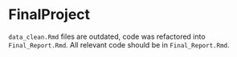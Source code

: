 # FinalProject

`data_clean.Rmd` files are outdated, code was refactored into `Final_Report.Rmd`. All relevant code should be in `Final_Report.Rmd`.
